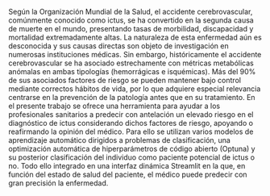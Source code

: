 Según la Organización Mundial de la Salud, el accidente cerebrovascular, comúnmente conocido como ictus, se ha convertido en la segunda causa de muerte en el mundo, presentando tasas de morbilidad, discapacidad y mortalidad extremadamente altas. La naturaleza de esta enfermedad aún es desconocida y sus causas directas son objeto de investigación en numerosas instituciones médicas. Sin embargo, históricamente el accidente cerebrovascular se ha asociado estrechamente con métricas metabólicas anómalas en ambas tipologías (hemorrágicas e isquémicas). Más del 90% de sus asociados factores de riesgo se pueden mantener bajo control mediante correctos hábitos de vida, por lo que adquiere especial relevancia centrarse en la prevención de la patología antes que en su tratamiento.
En el presente trabajo se ofrece una herramienta para ayudar a los profesionales sanitarios a predecir con antelación un elevado riesgo en el diagnóstico de ictus considerando dichos factores de riesgo, apoyando o reafirmando la opinión del médico. Para ello se utilizan varios modelos de aprendizaje automático dirigidos a problemas de clasificación, una optimización automática de hiperparámetros de código abierto (Optuna) y su posterior clasificación del individuo como paciente potencial de ictus o no. Todo ello integrado en una interfaz dinámica Streamlit en la que, en función del estado de salud del paciente, el médico puede predecir con gran precisión la enfermedad.
